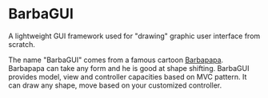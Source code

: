 # BarbaGUI
A lightweight GUI framework used for "drawing" graphic user interface from scratch.

The name "BarbaGUI" comes from a famous cartoon [Barbapapa](http://www.barbapapa.com/the-barbapa-family-en/).
Barbapapa can take any form and he is good at shape shifting.
BarbaGUI provides model, view and controller capacities based on MVC pattern.
It can draw any shape, move based on your customized controller.
